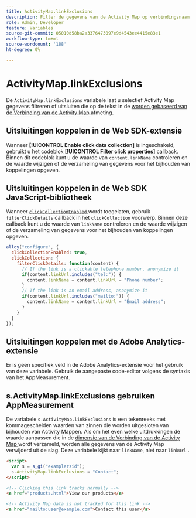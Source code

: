 ```yaml
---
title: ActivityMap.linkExclusions
description: Filter de gegevens van de Activity Map op verbindingsnaam.
role: Admin, Developer
feature: Variables
source-git-commit: 05010d58ba2a3376473097e9d4543ee4415e83e1
workflow-type: tm+mt
source-wordcount: '188'
ht-degree: 0%

---
```


# ActivityMap.linkExclusions

De `ActivityMap.linkExclusions` variabele laat u selectief Activity Map gegevens filtreren of uitsluiten die op de tekst in de [ worden gebaseerd van de Verbinding van de Activity Map ](/help/components/dimensions/activity-map-link.md) afmeting.

## Uitsluitingen koppelen in de Web SDK-extensie

Wanneer **[!UICONTROL Enable click data collection]** is ingeschakeld, gebruikt u het codeblok **[!UICONTROL Filter click properties]** callback. Binnen dit codeblok kunt u de waarde van `content.linkName` controleren en de waarde wijzigen of de verzameling van gegevens voor het bijhouden van koppelingen opgeven.

## Uitsluitingen koppelen in de Web SDK JavaScript-bibliotheek

Wanneer [`clickCollectionEnabled` ](https://experienceleague.adobe.com/nl/docs/experience-platform/web-sdk/commands/configure/clickcollectionenabled) wordt toegelaten, gebruik `filterClickDetails` callback in het `clickCollection` voorwerp. Binnen deze callback kunt u de waarde van `linkName` controleren en de waarde wijzigen of de verzameling van gegevens voor het bijhouden van koppelingen opgeven.

```js
alloy("configure", {
  clickCollectionEnabled: true,
  clickCollection: {
    filterClickDetails: function(content) {
      // If the link is a clickable telephone number, anonymize it
      if(content.linkUrl.includes("tel:")) {
        content.linkName = content.linkUrl = "Phone number";
      }
      // If the link is an email address, anonymize it
      if(content.linkUrl.includes("mailto:")) {
        content.linkName = content.linkUrl = "Email address";
      }
    }
  }
});
```

## Uitsluitingen koppelen met de Adobe Analytics-extensie

Er is geen specifiek veld in de Adobe Analytics-extensie voor het gebruik van deze variabele. Gebruik de aangepaste code-editor volgens de syntaxis van het AppMeasurement.

## s.ActivityMap.linkExclusions gebruiken AppMeasurement

De variabele `s.ActivityMap.linkExclusions` is een tekenreeks met kommagescheiden waarden van zinnen die worden uitgesloten van bijhouden van Activity Mappen. Als om het even welke uitdrukkingen de waarde aanpassen die in de [ dimensie van de Verbinding van de Activity Map ](/help/components/dimensions/activity-map-link.md) wordt verzameld, worden alle gegevens van de Activity Map verwijderd uit de slag. Deze variabele kijkt naar `linkName`, niet naar `linkUrl` .

```html
<script>
  var s = s_gi("examplersid");
  s.ActivityMap.linkExclusions = "Contact";
</script>

<!-- Clicking this link tracks normally -->
<a href="products.html">View our products</a>

<!-- Activity Map data is not tracked for this link -->
<a href="mailto:user@example.com">Contact this user</a>
```
